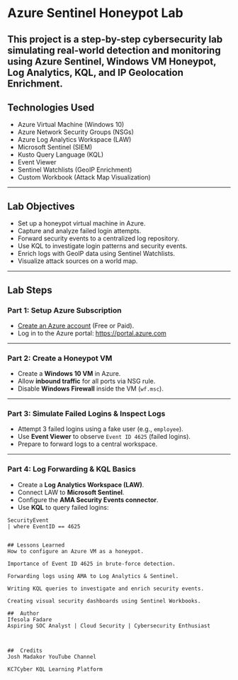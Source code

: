#  Azure Sentinel Honeypot Lab

This project is a step-by-step cybersecurity lab simulating real-world detection and monitoring using **Azure Sentinel**, 
**Windows VM Honeypot**, **Log Analytics**, **KQL**, and **IP Geolocation Enrichment**.
---

##  Technologies Used

- Azure Virtual Machine (Windows 10)
- Azure Network Security Groups (NSGs)
- Azure Log Analytics Workspace (LAW)
- Microsoft Sentinel (SIEM)
- Kusto Query Language (KQL)
- Event Viewer
- Sentinel Watchlists (GeoIP Enrichment)
- Custom Workbook (Attack Map Visualization)

---

##  Lab Objectives

- Set up a honeypot virtual machine in Azure.
- Capture and analyze failed login attempts.
- Forward security events to a centralized log repository.
- Use KQL to investigate login patterns and security events.
- Enrich logs with GeoIP data using Sentinel Watchlists.
- Visualize attack sources on a world map.

---

##  Lab Steps

###  Part 1: Setup Azure Subscription
- [Create an Azure account](https://azure.microsoft.com/en-us/pricing/purchase-options/azure-account) (Free or Paid).
- Log in to the Azure portal: https://portal.azure.com

---

###  Part 2: Create a Honeypot VM
- Create a **Windows 10 VM** in Azure.
- Allow **inbound traffic** for all ports via NSG rule.
- Disable **Windows Firewall** inside the VM (`wf.msc`).

---

###  Part 3: Simulate Failed Logins & Inspect Logs
- Attempt 3 failed logins using a fake user (e.g., `employee`).
- Use **Event Viewer** to observe `Event ID 4625` (failed logins).
- Prepare to forward logs to a central workspace.

---

###  Part 4: Log Forwarding & KQL Basics
- Create a **Log Analytics Workspace (LAW)**.
- Connect LAW to **Microsoft Sentinel**.
- Configure the **AMA Security Events connector**.
- Use **KQL** to query failed logins:

```kql
SecurityEvent
| where EventID == 4625


## Lessons Learned
How to configure an Azure VM as a honeypot.

Importance of Event ID 4625 in brute-force detection.

Forwarding logs using AMA to Log Analytics & Sentinel.

Writing KQL queries to investigate and enrich security events.

Creating visual security dashboards using Sentinel Workbooks.

##  Author
Ifesola Fadare
Aspiring SOC Analyst | Cloud Security | Cybersecurity Enthusiast



##  Credits
Josh Madakor YouTube Channel

KC7Cyber KQL Learning Platform
